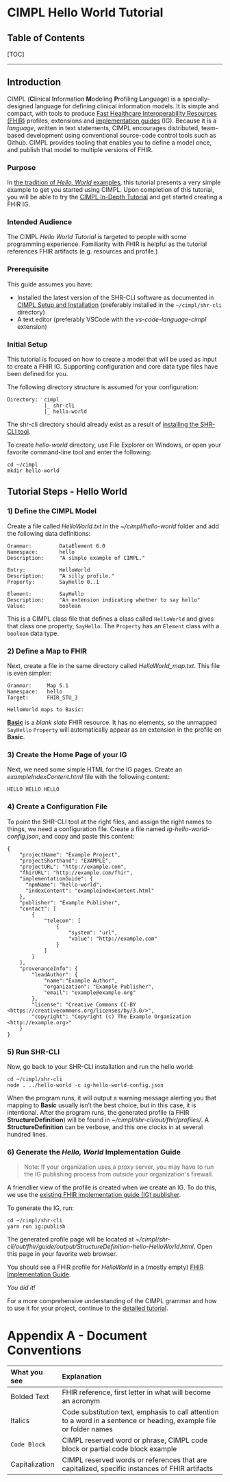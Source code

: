 # CIMPL Hello World Tutorial

## Table of Contents

[TOC]

***

## Introduction

CIMPL (**C**linical **I**nformation **M**odeling **P**rofiling **L**anguage) is a specially-designed language for defining clinical information models. It is simple and compact, with tools to produce [Fast Healthcare Interoperability Resources (FHIR)](https://www.hl7.org/fhir/overview.html) profiles, extensions and [implementation guides](https://wiki.hl7.org/index.php?title=FHIR_Implementation_Guides) (IG). Because it is a _language_, written in text statements, CIMPL encourages distributed, team-based development using conventional source-code control tools such as Github. CIMPL provides tooling that enables you to define a model once, and publish that model to multiple versions of FHIR.

### Purpose

In [the tradition of _Hello, World_ examples](https://en.wikipedia.org/wiki/"Hello,_World!"_program), this tutorial presents a very simple example to get you started using CIMPL. Upon completion of this tutorial, you will be able to try the [CIMPL In-Depth Tutorial](cimpl6Tutorial_detail.md) and get started creating a FHIR IG.

### Intended Audience

The CIMPL _Hello World Tutorial_ is targeted to people with some programming experience. Familiarity with FHIR is helpful as the tutorial references FHIR artifacts (e.g. resources and profile.)

### Prerequisite

This guide assumes you have:

* Installed the latest version of the SHR-CLI software as documented in [CIMPL Setup and Installation](#cimplInstall.md) (preferably installed in the `~/cimpl/shr-cli` directory)
* A text editor (preferably VSCode with the _vs-code-language-cimpl_ extension)

### Initial Setup

This tutorial is focused on how to create a model that will be used as input to create a FHIR IG. Supporting configuration and core data type files have been defined for you.

The following directory structure is assumed for your configuration:

```
Directory:  cimpl
            |_ shr-cli
            |_ hello-world
```
The shr-cli directory should already exist as a result of [installing the SHR-CLI tool](cimplInstall.md).

To create _hello-world_ directory, use File Explorer on Windows, or open your favorite command-line tool and enter the following:

```
cd ~/cimpl
mkdir hello-world
```


## Tutorial Steps - Hello World

### 1) Define the CIMPL Model

Create a file called _HelloWorld.txt_ in the _~/cimpl/hello-world_ folder and add the following data definitions:

```
Grammar:         DataElement 6.0
Namespace:       hello
Description:     "A simple example of CIMPL."

Entry:           HelloWorld
Description:     "A silly profile."
Property:        SayHello 0..1

Element:         SayHello
Description:     "An extension indicating whether to say hello"
Value:           boolean
```
This is a CIMPL class file that defines a class called `HelloWorld` and gives that class one property, `SayHello`. The `Property` has an `Element` class with a `boolean` data type.

### 2) Define a Map to FHIR

Next, create a file in the same directory called _HelloWorld_map.txt_. This file is even simpler:

```
Grammar:     Map 5.1
Namespace:   hello
Target:      FHIR_STU_3

HelloWorld maps to Basic:
```

[**Basic**](https://www.hl7.org/fhir/basic.html) is a _blank slate_ FHIR resource. It has no elements, so the unmapped `SayHello` `Property` will automatically appear as an extension in the profile on **Basic**.

### 3) Create the Home Page of your IG

Next, we need some simple HTML for the IG pages. Create an _exampleIndexContent.html_ file with the following content:
```
HELLO HELLO HELLO
```

### 4) Create a Configuration File

To point the SHR-CLI tool at the right files, and assign the right names to things, we need a configuration file. Create a file named _ig-hello-world-config.json_, and copy and paste this content:

```
{
    "projectName": "Example Project",
    "projectShorthand": "EXAMPLE",
    "projectURL": "http://example.com",
    "fhirURL": "http://example.com/fhir",
    "implementationGuide": {
      "npmName": "hello-world",
      "indexContent": "exampleIndexContent.html"
    },
    "publisher": "Example Publisher",
    "contact": [
        {
            "telecom": [
                {
                    "system": "url",
                    "value": "http://example.com"
                }
            ]
        }
    ],
    "provenanceInfo": {
        "leadAuthor": {
            "name":"Example Author",
            "organization": "Example Publisher",
            "email": "example@example.org"
        },
        "license": "Creative Commons CC-BY <https://creativecommons.org/licenses/by/3.0/>",
        "copyright": "Copyright (c) The Example Organization <http://example.org>"
    }
}
```

### 5) Run SHR-CLI

Now, go back to your SHR-CLI installation and run the hello world:

```
cd ~/cimpl/shr-cli
node . ../hello-world -c ig-hello-world-config.json
```

When the program runs, it will output a warning message alerting you that mapping to **Basic** usually isn’t the best choice, but in this case, it is intentional. After the program runs, the generated profile (a FHIR **StructureDefinition**) will be found in _~/cimpl/shr-cli/out/fhir/profiles/_.  A **StructureDefinition** can be verbose, and this one clocks in at several hundred lines.

### 6) Generate the _Hello, World_ Implementation Guide

>Note: If your organization uses a proxy server, you may have to run the IG publishing process from outside your organization's firewall.

A friendlier view of the profile is created when we create an IG. To do this, we use the [existing FHIR implementation guide (IG) publisher](http://wiki.hl7.org/index.php?title=IG_Publisher_Documentation).

To generate the IG, run:

```
cd ~/cimpl/shr-cli
yarn run ig:publish
```

The generated profile page will be located at _~/cimpl/shr-cli/out/fhir/guide/output/StructureDefinition-hello-HelloWorld.html_.  Open this page in your favorite web browser.

You should see a FHIR profile for _HelloWorld_ in a (mostly empty) [FHIR Implementation Guide](https://www.hl7.org/fhir/implementationguide.html). 

_You did it!_

For a more comprehensive understanding of the CIMPL grammar and how to use it for your project, continue to the [detailed tutorial](cimpl6Tutorial_detail.md).

# Appendix A - Document Conventions

| What you see | Explanation |
|:----------|:---------|
| Bolded Text  | FHIR reference, first letter in what will become an acronym
| Italics | Code substitution text, emphasis to call attention to a word in a sentence or heading, example file or folder names|
| `Code Block` | CIMPL reserved word or phrase, CIMPL code block or partial code block example |
|Capitalization|CIMPL reserved words or references that are capitalized, specific instances of FHIR artifacts|
